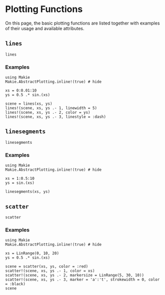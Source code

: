 # Plotting Functions

On this page, the basic plotting functions are listed together with examples of their usage and available attributes.

## `lines`

```@docs
lines
```

### Examples

```@example
using Makie
Makie.AbstractPlotting.inline!(true) # hide

xs = 0:0.01:10
ys = 0.5 .* sin.(xs)

scene = lines(xs, ys)
lines!(scene, xs, ys .- 1, linewidth = 5)
lines!(scene, xs, ys .- 2, color = ys)
lines!(scene, xs, ys .- 3, linestyle = :dash)
```

## `linesegments`

```@docs
linesegments
```

### Examples

```@example
using Makie
Makie.AbstractPlotting.inline!(true) # hide

xs = 1:0.5:10
ys = sin.(xs)

linesegments(xs, ys)
```

## `scatter`

```@docs
scatter
```

### Examples

```@example
using Makie
Makie.AbstractPlotting.inline!(true) # hide

xs = LinRange(0, 10, 20)
ys = 0.5 .* sin.(xs)

scene = scatter(xs, ys, color = :red)
scatter!(scene, xs, ys .- 1, color = xs)
scatter!(scene, xs, ys .- 2, markersize = LinRange(5, 30, 10))
scatter!(scene, xs, ys .- 3, marker = 'a':'t', strokewidth = 0, color = :black)
scene
```